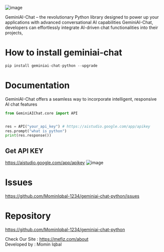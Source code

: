 ![image](https://github.com/MominIqbal-1234/geminiai-chat-python/assets/61788052/15e838f4-d6ff-41da-b2b1-366c72c30107)

GeminiAI-Chat – the revolutionary Python library designed to power up your applications with advanced conversational AI capabilities
GeminiAI-Chat, developers can effortlessly integrate AI-driven chat functionalities into their projects,
# How to install geminiai-chat

```python
pip install geminiai-chat-python --upgrade
```
# Documentation
GeminiAI-Chat offers a seamless way to incorporate intelligent, responsive AI chat features
```python
from GeminiAIChat.core import API


res = API("your_api_key") # https://aistudio.google.com/app/apikey
res.prompt("what is python")
print(res.response())

```
## Get API KEY
https://aistudio.google.com/app/apikey
![image](https://github.com/MominIqbal-1234/geminiai-chat-python/assets/61788052/6b573d4a-5d3d-4370-96dc-eca0d327292f)



# Issues
https://github.com/MominIqbal-1234/geminiai-chat-python/issues


# Repository
https://github.com/MominIqbal-1234/geminiai-chat-python



Check Our Site : https://mefiz.com/about </br>
Developed by : Momin Iqbal